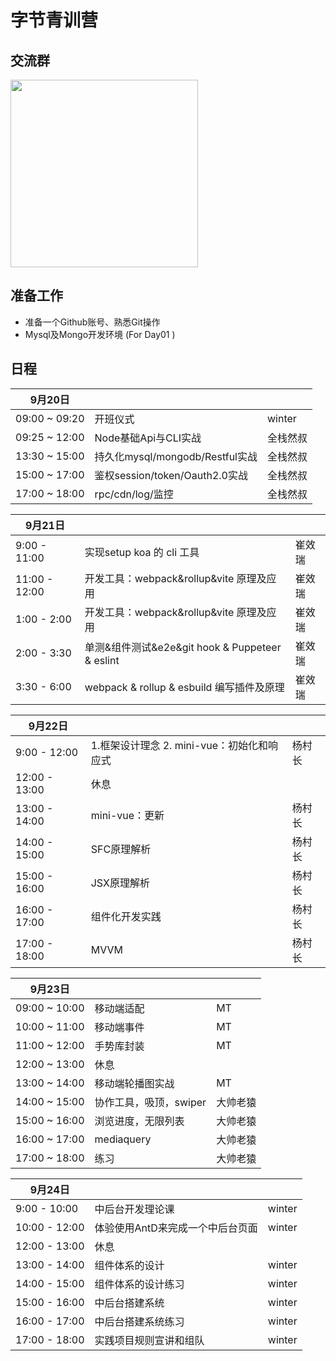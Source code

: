 # 字节青训营

## 交流群

<img src="./assets/wx.png" width="300px">

## 准备工作

- 准备一个Github账号、熟悉Git操作
- Mysql及Mongo开发环境 (For Day01 )


## 日程

| 9月20日       |                                 |          |
| ------------- | ------------------------------- | -------- |
| 09:00 ~ 09:20 | 开班仪式                        | winter   |
| 09:25 ~ 12:00 | Node基础Api与CLI实战            | 全栈然叔 |
| 13:30 ~ 15:00 | 持久化mysql/mongodb/Restful实战 | 全栈然叔 |
| 15:00 ~ 17:00 | 鉴权session/token/Oauth2.0实战  | 全栈然叔 |
| 17:00 ~ 18:00 | rpc/cdn/log/监控                | 全栈然叔 |

| 9月21日       |                                                 |        |
| ------------- | ----------------------------------------------- | ------ |
| 9:00 - 11:00  | 实现setup koa 的 cli 工具                       | 崔效瑞 |
| 11:00 - 12:00 | 开发工具：webpack&rollup&vite 原理及应用        | 崔效瑞 |
| 1:00 - 2:00   | 开发工具：webpack&rollup&vite 原理及应用        | 崔效瑞 |
| 2:00 - 3:30   | 单测&组件测试&e2e&git hook & Puppeteer & eslint | 崔效瑞 |
| 3:30 - 6:00   | webpack & rollup & esbuild 编写插件及原理       | 崔效瑞 |

| 9月22日       |                                            |        |
| ------------- | ------------------------------------------ | ------ |
| 9:00 - 12:00  | 1.框架设计理念 2. mini-vue：初始化和响应式 | 杨村长 |
| 12:00 - 13:00 | 休息                                       |        |
| 13:00 - 14:00 | mini-vue：更新                             | 杨村长 |
| 14:00 - 15:00 | SFC原理解析                                | 杨村长 |
| 15:00 - 16:00 | JSX原理解析                                | 杨村长 |
| 16:00 - 17:00 | 组件化开发实践                             | 杨村长 |
| 17:00 - 18:00 | MVVM                                       | 杨村长 |

| 9月23日       |                        |          |
| ------------- | ---------------------- | -------- |
| 09:00 ~ 10:00 | 移动端适配             | MT       |
| 10:00 ~ 11:00 | 移动端事件             | MT       |
| 11:00 ~ 12:00 | 手势库封装             | MT       |
| 12:00 ~ 13:00 | 休息                   |          |
| 13:00 ~ 14:00 | 移动端轮播图实战       | MT       |
| 14:00 ~ 15:00 | 协作工具，吸顶，swiper | 大帅老猿 |
| 15:00 ~ 16:00 | 浏览进度，无限列表     | 大帅老猿 |
| 16:00 ~ 17:00 | mediaquery             | 大帅老猿 |
| 17:00 ~ 18:00 | 练习                   | 大帅老猿 |

| 9月24日       |                                  |        |
| ------------- | -------------------------------- | ------ |
| 9:00 - 10:00  | 中后台开发理论课                 | winter |
| 10:00 - 12:00 | 体验使用AntD来完成一个中后台页面 | winter |
| 12:00 - 13:00 | 休息                             |        |
| 13:00 - 14:00 | 组件体系的设计                   | winter |
| 14:00 - 15:00 | 组件体系的设计练习               | winter |
| 15:00 - 16:00 | 中后台搭建系统                   | winter |
| 16:00 - 17:00 | 中后台搭建系统练习               | winter |
| 17:00 - 18:00 | 实践项目规则宣讲和组队           | winter |
